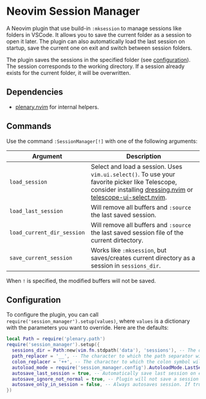 # Neovim Session Manager

A Neovim plugin that use build-in `:mksession` to manage sessions like folders in VSCode. It allows you to save the current folder as a session to open it later. The plugin can also automatically load the last session on startup, save the current one on exit and switch between session folders.

The plugin saves the sessions in the specified folder (see [configuration](#configuration)). The session corresponds to the working directory. If a session already exists for the current folder, it will be overwritten.

## Dependencies

- [plenary.nvim](https://github.com/nvim-lua/plenary.nvim) for internal helpers.

## Commands

Use the command `:SessionManager[!]` with one of the following arguments:

| Argument                   | Description                                                                                                                                                                                                                                                              |
| -------------------------- | ------------------------------------------------------------------------------------------------------------------------------------------------------------------------------------------------------------------------------------------------------------------------ |
| `load_session`             | Select and load a session. Uses `vim.ui.select()`. To use your favorite picker like Telescope, consider installing [dressing.nvim](https://github.com/stevearc/dressing.nvim) or [telescope-ui-select.nvim](https://github.com/nvim-telescope/telescope-ui-select.nvim). |
| `load_last_session`        | Will remove all buffers and `:source` the last saved session.                                                                                                                                                                                                            |
| `load_current_dir_session` | Will remove all buffers and `:source` the last saved session file of the current dirtectory.                                                                                                                                                                             |
| `save_current_session`     | Works like `:mksession`, but saves/creates current directory as a session in `sessions_dir`.                                                                                                                                                                             |

When `!` is specified, the modified buffers will not be saved.

## Configuration

To configure the plugin, you can call `require('session_manager').setup(values)`, where `values` is a dictionary with the parameters you want to override. Here are the defaults:

```lua
local Path = require('plenary.path')
require('session_manager').setup({
  sessions_dir = Path:new(vim.fn.stdpath('data'), 'sessions'), -- The directory where the session files will be saved.
  path_replacer = '__', -- The character to which the path separator will be replaced for session files.
  colon_replacer = '++', -- The character to which the colon symbol will be replaced for session files.
  autoload_mode = require('session_manager.config').AutoloadMode.LastSession, -- Define what to do when Neovim is started without arguments. Possible values: Disabled, CurrentDir, LastSession
  autosave_last_session = true, -- Automatically save last session on exit and on session switch.
  autosave_ignore_not_normal = true, -- Plugin will not save a session when no writable and listed buffers are opened.
  autosave_only_in_session = false, -- Always autosaves session. If true, only autosaves after a session is active.
})
```
